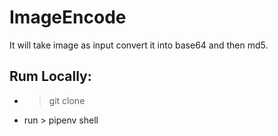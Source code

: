 # ImageEncode
It will take image as input convert it into base64 and then md5.
## Rum Locally:
- > git clone 
-  run > pipenv shell
